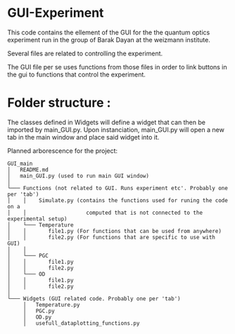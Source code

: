 # GUI-Experiment

This code contains the ellement of the GUI for the the quantum optics
experiment run in the group of Barak Dayan at the weizmann institute. 

Several files are related to controlling the experiment. 

The GUI file per se uses functions from those files in order to link buttons 
in the gui to functions that control the experiment. 

# Folder structure :

The classes defined in Widgets will define a widget that can then be imported
by main_GUI.py. Upon instanciation, main_GUI.py will open a new tab in the main
window and place said widget into it. 


Planned arborescence for the project:

```
GUI_main 
│   README.md
│   main_GUI.py (used to run main GUI window)
│
└─── Functions (not related to GUI. Runs experiment etc'. Probably one per 'tab')
│    │    Simulate.py (contains the functions used for runing the code on a 
│    │                   computed that is not connected to the experimental setup)
│    └─── Temperature
│    │       file1.py (For functions that can be used from anywhere)
│    │       file2.py (For functions that are specific to use with GUI)
│    │   
│    └─── PGC
│    │       file1.py
│    │       file2.py
│    └─── OD
│    │       file1.py
│    │       file2.py
│
└─── Widgets (GUI related code. Probably one per 'tab')
     │   Temperature.py
     │   PGC.py
     │   OD.py
     │   usefull_dataplotting_functions.py 
```